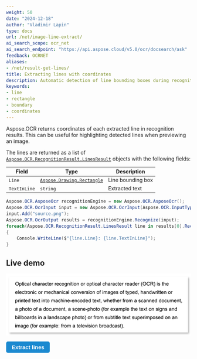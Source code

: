 ```yaml
---
weight: 50
date: "2024-12-18"
author: "Vladimir Lapin"
type: docs
url: /net/image-line-extract/
ai_search_scope: ocr_net
ai_search_endpoint: "https://api.aspose.cloud/v5.0/ocr/docsearch/ask"
feedback: OCRNET
aliases:
- /net/result-get-lines/
title: Extracting lines with coordinates
description: Automatic detection of line bounding boxes during recognition.
keywords:
- line
- rectangle
- boundary
- coordinates
---
```


<style>
	button {
		cursor: pointer;
		margin-right: 20px;
		padding: 7px 15px;
		border: none;
		border-radius: 5px;
		background-color: #1a89d0;
		font-weight: 700;
		font-size: 15px;
		color: #ffffff;
	}

	button:hover {
		background-color: #3071a9;
	}

	button:focus {
		outline: none;
	}

	#sample {
		position: relative;
	}

	#sample > div {
		position: absolute;
		display: none;
		border: dashed 1px #de4444;
		background-color: rgba(222,68,68,0.2);
	}

	#results {
		display: none;
		max-width: 50%;
	}
</style>

Aspose.OCR returns coordinates of each extracted line in recognition results. This can be useful for highlighting detected lines when previewing an image.

The lines are returned as a list of [`Aspose.OCR.RecognitionResult.LinesResult`](https://reference.aspose.com/ocr/net/aspose.ocr/recognitionresult/recognitionlinesresult/) objects with the following fields:

Field | Type | Description
----- | ---- | -----------
`Line` | [`Aspose.Drawing.Rectangle`](https://reference.aspose.com/pdf/net/aspose.pdf.drawing/rectangle/) | Line bounding box
`TextInLine` | `string` | Extracted text

```csharp
Aspose.OCR.AsposeOcr recognitionEngine = new Aspose.OCR.AsposeOcr();
Aspose.OCR.OcrInput input = new Aspose.OCR.OcrInput(Aspose.OCR.InputType.SingleImage);
input.Add("source.png");
Aspose.OCR.OcrOutput results = recognitionEngine.Recognize(input);
foreach(Aspose.OCR.RecognitionResult.LinesResult line in results[0].RecognitionLinesResult)
{
	Console.WriteLine($"{line.Line}: {line.TextInLine}");
}
```

## Live demo

<div id="sample">
	<img src="origin.png" alt="Recognized image" />
	<div style="top:30px;left:32px;width:548px;height:17px;"></div>
	<div style="top:58px;left:32px;width:562px;height:19px;"></div>
	<div style="top:88px;left:32px;width:592px;height:15px;"></div>
	<div style="top:118px;left:32px;width:578px;height:19px;"></div>
	<div style="top:148px;left:32px;width:579px;height:19px;"></div>
	<div style="top:178px;left:32px;width:389px;height:19px;"></div>
</div>

<button onclick="extract(this)">Extract lines</button>

<script>
	function extract(obj)
	{
		$("#sample > div").show(200);
		$("#results").show(200);
	}
</script>

<table id="results">
	<tr><th>Extracted line</th></tr>
	<tr><td>Optical character recognition or optical character reader (OCR) is the</td></tr>
	<tr><td>electronic or mechanical conversion of images of typed, handwritten or</td></tr>
	<tr><td>printed text into machine-encoded text. whether from a scanned document</td></tr>
	<tr><td>a photo of a document, a scene-photo (for example the text on signs and</td></tr>
	<tr><td>billboards in a landscape photo) or from subtitle text superimposed on an</td></tr>
	<tr><td>image (for example: from a television broadcast).</td></tr>
</table>
